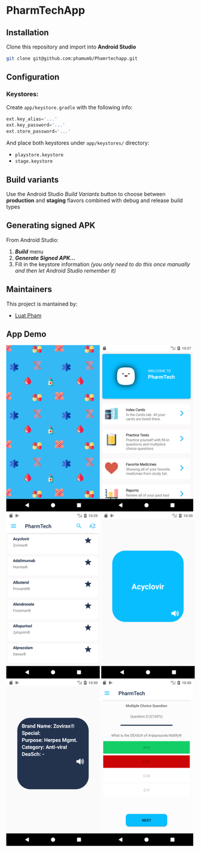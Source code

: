 # PharmTechApp

## Installation
Clone this repository and import into **Android Studio**
```bash
git clone git@github.com:phamumb/Phamrtechapp.git
```

## Configuration
### Keystores:
Create `app/keystore.gradle` with the following info:
```gradle
ext.key_alias='...'
ext.key_password='...'
ext.store_password='...'
```
And place both keystores under `app/keystores/` directory:
- `playstore.keystore`
- `stage.keystore`


## Build variants
Use the Android Studio *Build Variants* button to choose between **production** and **staging** flavors combined with debug and release build types


## Generating signed APK
From Android Studio:
1. ***Build*** menu
2. ***Generate Signed APK...***
3. Fill in the keystore information *(you only need to do this once manually and then let Android Studio remember it)*

## Maintainers
This project is mantained by:
* [Luat Pham](http://github.com/phamumb)


## App Demo
<img src="./images/1.png" width="250"><img src="./images/2.png" width="250"><img src="./images/3.png" width="250">
<img src="./images/4.png" width="250"><img src="./images/5.png" width="250"><img src="./images/6.png" width="250">

